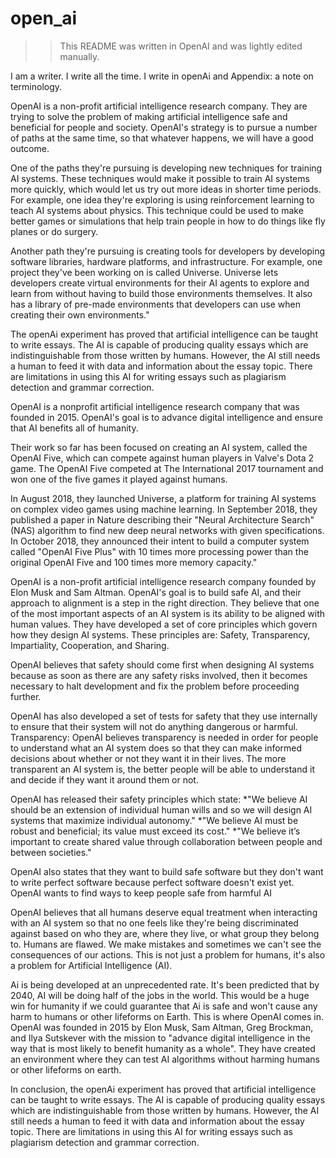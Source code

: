 # open_ai

>> This README was written in OpenAI and was lightly edited manually.

I am a writer. I write all the time. I write in openAi and Appendix: a note on terminology.  

OpenAI is a non-profit artificial intelligence research company. They are trying to solve the problem of making artificial intelligence safe and beneficial for people and society. OpenAI's strategy is to pursue a number of paths at the same time, so that whatever happens, we will have a good outcome.


One of the paths they're pursuing is developing new techniques for training AI systems. These techniques would make it possible to train AI systems more quickly, which would let us try out more ideas in shorter time periods. For example, one idea they're exploring is using reinforcement learning to teach AI systems about physics. This technique could be used to make better games or simulations that help train people in how to do things like fly planes or do surgery.


Another path they're pursuing is creating tools for developers by developing software libraries, hardware platforms, and infrastructure. For example, one project they've been working on is called Universe. Universe lets developers create virtual environments for their AI agents to explore and learn from without having to build those environments themselves. It also has a library of pre-made environments that developers can use when creating their own environments."


The openAi experiment has proved that artificial intelligence can be taught to write essays. The AI is capable of producing quality essays which are indistinguishable from those written by humans. However, the AI still needs a human to feed it with data and information about the essay topic. There are limitations in using this AI for writing essays such as plagiarism detection and grammar correction.


OpenAI is a nonprofit artificial intelligence research company that was founded in 2015. OpenAI's goal is to advance digital intelligence and ensure that AI benefits all of humanity.


Their work so far has been focused on creating an AI system, called the OpenAI Five, which can compete against human players in Valve's Dota 2 game. The OpenAI Five competed at The International 2017 tournament and won one of the five games it played against humans.


In August 2018, they launched Universe, a platform for training AI systems on complex video games using machine learning. In September 2018, they published a paper in Nature describing their "Neural Architecture Search" (NAS) algorithm to find new deep neural networks with given specifications. In October 2018, they announced their intent to build a computer system called "OpenAI Five Plus" with 10 times more processing power than the original OpenAI Five and 100 times more memory capacity."


OpenAI is a non-profit artificial intelligence research company founded by Elon Musk and Sam Altman. OpenAI's goal is to build safe AI, and their approach to alignment is a step in the right direction. They believe that one of the most important aspects of an AI system is its ability to be aligned with human values. They have developed a set of core principles which govern how they design AI systems. These principles are: Safety, Transparency, Impartiality, Cooperation, and Sharing.


OpenAI believes that safety should come first when designing AI systems because as soon as there are any safety risks involved, then it becomes necessary to halt development and fix the problem before proceeding further.


OpenAI has also developed a set of tests for safety that they use internally to ensure that their system will not do anything dangerous or harmful. 
Transparency: OpenAI believes transparency is needed in order for people to understand what an AI system does so that they can make informed decisions about whether or not they want it in their lives. The more transparent an AI system is, the better people will be able to understand it and decide if they want it around them or not. 


OpenAI has released their safety principles which state: 
*"We believe AI should be an extension of individual human wills and so we will design AI systems that maximize individual autonomy."
*"We believe AI must be robust and beneficial; its value must exceed its cost."
*"We believe it’s important to create shared value through collaboration between people and between societies."

OpenAI also states that they want to build safe software but they don't want to write perfect software because perfect software doesn't exist yet. OpenAI wants to find ways to keep people safe from harmful AI


OpenAI believes that all humans deserve equal treatment when interacting with an AI system so that no one feels like they're being discriminated against based on who they are, where they live, or what group they belong to. Humans are flawed. We make mistakes and sometimes we can't see the consequences of our actions. This is not just a problem for humans, it's also a problem for Artificial Intelligence (AI).


Ai is being developed at an unprecedented rate. It's been predicted that by 2040, AI will be doing half of the jobs in the world. This would be a huge win for humanity if we could guarantee that Ai is safe and won't cause any harm to humans or other lifeforms on Earth.
This is where OpenAI comes in. OpenAI was founded in 2015 by Elon Musk, Sam Altman, Greg Brockman, and Ilya Sutskever with the mission to "advance digital intelligence in the way that is most likely to benefit humanity as a whole". They have created an environment where they can test AI algorithms without harming humans or other lifeforms on earth.


In conclusion, the openAi experiment has proved that artificial intelligence can be taught to write essays. The AI is capable of producing quality essays which are indistinguishable from those written by humans. However, the AI still needs a human to feed it with data and information about the essay topic. There are limitations in using this AI for writing essays such as plagiarism detection and grammar correction.
